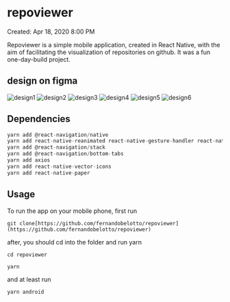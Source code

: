 # repoviewer

Created: Apr 18, 2020 8:00 PM

Repoviewer is a simple mobile application, created in React Native, with the aim of facilitating the visualization of repositories on github. It was a fun one-day-build project. 

## design on figma

![design1](/assets/frame1.png)
![design2](/assets/frame2.png)
![design3](/assets/frame3.png)
![design4](/assets/frame4.png)
![design5](/assets/frame5.png)
![design6](/assets/frame6.png)

## Dependencies

```jsx
yarn add @react-navigation/native
yarn add react-native-reanimated react-native-gesture-handler react-native-screens react-native-safe-area-context @react-native-community/masked-view
yarn add @react-navigation/stack
yarn add @react-navigation/bottom-tabs
yarn add axios
yarn add react-native-vector-icons
yarn add react-native-paper
```

## Usage

To run the app on your mobile phone, first run

`git clone[https://github.com/fernandobelotto/repoviewer](https://github.com/fernandobelotto/repoviewer)`

after, you should cd into the folder and run yarn

`cd repoviewer`

`yarn`

and at least run

`yarn android`